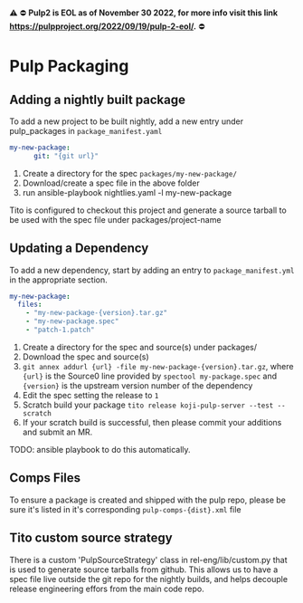 :warning: ⛔️ **Pulp2 is EOL as of November 30 2022, for more info visit this link https://pulpproject.org/2022/09/19/pulp-2-eol/.** ⛔️


# Pulp Packaging

## Adding a nightly built package

To add a new project to be built nightly, add a new entry under pulp_packages in `package_manifest.yaml`

```yaml
my-new-package:
      git: "{git url}"
```

1. Create a directory for the spec `packages/my-new-package/`
2. Download/create a spec file in the above folder 
3. run ansible-playbook nightlies.yaml -l my-new-package

Tito is configured to checkout this project and generate a source tarball to be used with the spec file under 
packages/project-name

## Updating a Dependency

To add a new dependency, start by adding an entry to `package_manifest.yml` in the appropriate section.
```yaml
my-new-package:
  files:
    - "my-new-package-{version}.tar.gz"
    - "my-new-package.spec"
    - "patch-1.patch"
```

1. Create a directory for the spec and source(s) under packages/
1. Download the spec and source(s)
1. `git annex addurl {url} -file my-new-package-{version}.tar.gz`, where `{url}` is the Source0 line 
    provided by `spectool my-package.spec` and `{version}` is the upstream version number of the dependency
1. Edit the spec setting the release to `1`
1. Scratch build your package 
    `tito release koji-pulp-server --test --scratch`
1. If your scratch build is successful, then please commit your additions and submit an MR.

TODO: ansible playbook to do this automatically.

## Comps Files

To ensure a package is created and shipped with the pulp repo, please be sure it's listed in it's corresponding 
`pulp-comps-{dist}.xml` file 

## Tito custom source strategy

There is a custom 'PulpSourceStrategy' class in rel-eng/lib/custom.py that is used to generate source tarballs from github.
 This allows us to have a spec file live outside the git repo for the nightly builds, and helps decouple release engineering
 effors from the main code repo.
